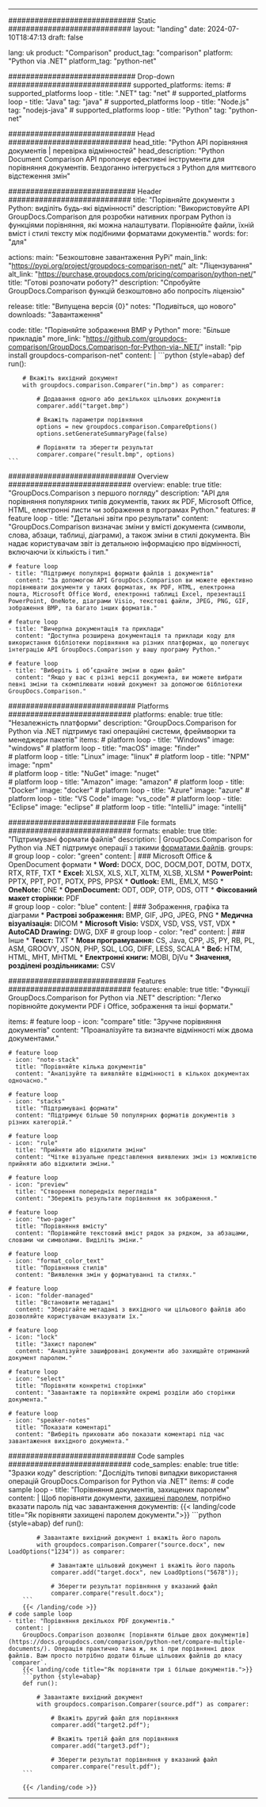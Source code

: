 
---
############################# Static ############################
layout: "landing"
date: 2024-07-10T18:47:13
draft: false

lang: uk
product: "Comparison"
product_tag: "comparison"
platform: "Python via .NET"
platform_tag: "python-net"

############################# Drop-down ############################
supported_platforms:
  items:
    # supported_platforms loop
    - title: ".NET"
      tag: "net"
    # supported_platforms loop
    - title: "Java"
      tag: "java"
    # supported_platforms loop
    - title: "Node.js"
      tag: "nodejs-java"
    # supported_platforms loop
    - title: "Python"
      tag: "python-net"

############################# Head ############################
head_title: "Python API порівняння документів | перевірка відмінностей"
head_description: "Python Document Comparison API пропонує ефективні інструменти для порівняння документів. Бездоганно інтегрується з Python для миттєвого відстеження змін"

############################# Header ############################
title: "Порівняйте документи з Python: виділіть будь-які відмінності"
description: "Використовуйте API GroupDocs.Comparison для розробки нативних програм Python із функціями порівняння, які можна налаштувати. Порівнюйте файли, їхній вміст і стилі тексту між подібними форматами документів."
words:
  for: "для"

actions:
  main: "Безкоштовне завантаження PyPi"
  main_link: "https://pypi.org/project/groupdocs-comparison-net/"
  alt: "Ліцензування"
  alt_link: "https://purchase.groupdocs.com/pricing/comparison/python-net/"
  title: "Готові розпочати роботу?"
  description: "Спробуйте GroupDocs.Comparison функцій безкоштовно або попросіть ліцензію"

release:
  title: "Випущена версія {0}"
  notes: "Подивіться, що нового"
  downloads: "Завантаження"

code:
  title: "Порівняйте зображення BMP у Python"
  more: "Більше прикладів"
  more_link: "https://github.com/groupdocs-comparison/GroupDocs.Comparison-for-Python-via-.NET/"
  install: "pip install groupdocs-comparison-net"
  content: |
    ```python {style=abap}
    def run():

        # Вкажіть вихідний документ
        with groupdocs.comparison.Comparer("in.bmp") as comparer:

            # Додавання одного або декількох цільових документів
            comparer.add("target.bmp")

            # Вкажіть параметри порівняння
            options = new groupdocs.comparison.CompareOptions()
            options.setGenerateSummaryPage(false)

            # Порівняти та зберегти результат
            comparer.compare("result.bmp", options)
    ```

############################# Overview ############################
overview:
  enable: true
  title: "GroupDocs.Comparison з першого погляду"
  description: "API для порівняння популярних типів документів, таких як PDF, Microsoft Office, HTML, електронні листи чи зображення в програмах Python."
  features:
    # feature loop
    - title: "Детальні звіти про результати"
      content: "GroupDocs.Comparison визначає зміни у вмісті документа (символи, слова, абзаци, таблиці, діаграми), а також зміни в стилі документа. Він надає користувачам звіт із детальною інформацією про відмінності, включаючи їх кількість і тип."

    # feature loop
    - title: "Підтримує популярні формати файлів і документів"
      content: "За допомогою API GroupDocs.Comparison ви можете ефективно порівнювати документи у таких форматах, як PDF, HTML, електронна пошта, Microsoft Office Word, електронні таблиці Excel, презентації PowerPoint, OneNote, діаграми Visio, текстові файли, JPEG, PNG, GIF, зображення BMP, та багато інших форматів."

    # feature loop
    - title: "Вичерпна документація та приклади"
      content: "Доступна розширена документація та приклади коду для використання бібліотеки порівняння на різних платформах, що полегшує інтеграцію API GroupDocs.Comparison у вашу програму Python."

    # feature loop
    - title: "Виберіть і об’єднайте зміни в один файл"
      content: "Якщо у вас є різні версії документа, ви можете вибрати певні зміни та скомпілювати новий документ за допомогою бібліотеки GroupDocs.Comparison."

############################# Platforms ############################
platforms:
  enable: true
  title: "Незалежність платформи"
  description: "GroupDocs.Comparison for Python via .NET підтримує такі операційні системи, фреймворки та менеджери пакетів"
  items:
    # platform loop
    - title: "Windows"
      image: "windows"
    # platform loop
    - title: "macOS"
      image: "finder"      
    # platform loop
    - title: "Linux"
      image: "linux"
    # platform loop
    - title: "NPM"
      image: "npm"  
    # platform loop
    - title: "NuGet"
      image: "nuget"      
    # platform loop
    - title: "Amazon"
      image: "amazon"
    # platform loop
    - title: "Docker"
      image: "docker"
    # platform loop
    - title: "Azure"
      image: "azure"
    # platform loop
    - title: "VS Code"
      image: "vs_code"
    # platform loop
    - title: "Eclipse"
      image: "eclipse"
    # platform loop
    - title: "IntelliJ"
      image: "intellij"

############################# File formats ############################
formats:
  enable: true
  title: "Підтримувані формати файлів"
  description: |
    GroupDocs.Comparison for Python via .NET підтримує операції з такими [форматами файлів](https://docs.groupdocs.com/comparison/net/supported-document-formats/).
  groups:
    # group loop
    - color: "green"
      content: |
        ### Microsoft Office & OpenDocument формати
        * **Word:** DOCX, DOC, DOCM,DOT, DOTM, DOTX, RTX, RTF, TXT
        * **Excel:** XLSX, XLS, XLT, XLTM, XLSB, XLSM
        * **PowerPoint:** PPTX, PPT, POT, POTX, PPS, PPSX
        * **Outlook:** EML, EMLX, MSG
        * **OneNote:** ONE
        * **OpenDocument:** ODT, ODP, OTP, ODS, OTT
        * **Фіксований макет сторінки:** PDF        
    # group loop
    - color: "blue"
      content: |
        ### Зображення, графіка та діаграми
        * **Растрові зображення:** BMP, GIF, JPG, JPEG, PNG
        * **Медична візуалізація:** DICOM
        * **Microsoft Visio:** VSDX, VSD, VSS, VST, VDX
        * **AutoCAD Drawing:** DWG, DXF
      # group loop
    - color: "red"
      content: |
        ### Інше
        * **Текст:** TXT
        * **Мови програмування:** CS, Java, CPP, JS, PY, RB, PL, ASM, GROOVY, JSON, PHP, SQL, LOG, DIFF, LESS, SCALA
        * **Веб:** HTM, HTML, MHT, MHTML
        * **Електронні книги:** MOBI, DjVu
        * **Значення, розділені роздільниками:** CSV

############################# Features ############################
features:
  enable: true
  title: "Функції GroupDocs.Comparison for Python via .NET"
  description: "Легко порівнюйте документи PDF і Office, зображення та інші формати."

  items:
    # feature loop
    - icon: "compare"
      title: "Зручне порівняння документів"
      content: "Проаналізуйте та визначте відмінності між двома документами."

    # feature loop
    - icon: "note-stack"
      title: "Порівняйте кілька документів"
      content: "Аналізуйте та виявляйте відмінності в кількох документах одночасно."

    # feature loop
    - icon: "stacks"
      title: "Підтримувані формати"
      content: "Підтримує більше 50 популярних форматів документів з різних категорій."

    # feature loop
    - icon: "rule"
      title: "Прийняти або відхилити зміни"
      content: "Чітке візуальне представлення виявлених змін із можливістю прийняти або відхилити зміни."

    # feature loop
    - icon: "preview"
      title: "Створення попередніх переглядів"
      content: "Збережіть результати порівняння як зображення."

    # feature loop
    - icon: "two-pager"
      title: "Порівняння вмісту"
      content: "Порівнюйте текстовий вміст рядок за рядком, за абзацами, словами чи символами. Виділіть зміни."

    # feature loop
    - icon: "format_color_text"
      title: "Порівняння стилів"
      content: "Виявлення змін у форматуванні та стилях."

    # feature loop
    - icon: "folder-managed"
      title: "Встановити метадані"
      content: "Зберігайте метадані з вихідного чи цільового файлів або дозволяйте користувачам вказувати їх."

    # feature loop
    - icon: "lock"
      title: "Захист паролем"
      content: "Аналізуйте зашифровані документи або захищайте отриманий документ паролем."

    # feature loop
    - icon: "select"
      title: "Порівняти конкретні сторінки"
      content: "Завантажте та порівняйте окремі розділи або сторінки документа."

    # feature loop
    - icon: "speaker-notes"
      title: "Показати коментарі"
      content: "Виберіть приховати або показати коментарі під час завантаження вихідного документа."

############################# Code samples ############################
code_samples:
  enable: true
  title: "Зразки коду"
  description: "Дослідіть типові випадки використання операцій GroupDocs.Comparison for Python via .NET"
  items:
    # code sample loop
    - title: "Порівняння документів, захищених паролем"
      content: |
        Щоб порівняти документи, [захищені паролем](https://docs.groupdocs.com/comparison/python-net/load-password-protected-documents/), потрібно вказати пароль під час завантаження документів:
        {{< landing/code title="Як порівняти захищені паролем документи.">}}
        ```python {style=abap}
        def run():

            # Завантажте вихідний документ і вкажіть його пароль
            with groupdocs.comparison.Comparer("source.docx", new LoadOptions("1234")) as comparer:

                # Завантажте цільовий документ і вкажіть його пароль
                comparer.add("target.docx", new LoadOptions("5678"));

                # Зберегти результат порівняння у вказаний файл
                comparer.compare("result.docx");
        ```
        {{< /landing/code >}}
    # code sample loop
    - title: "Порівняння декількох PDF документів."
      content: |
        GroupDocs.Comparison дозволяє [порівняти більше двох документів](https://docs.groupdocs.com/comparison/python-net/compare-multiple-documents/). Операція практично така ж, як і при порівнянні двох файлів. Вам просто потрібно додати більше цільових файлів до класу `comparer`.
        {{< landing/code title="Як порівняти три і більше документів.">}}
        ```python {style=abap}
        def run():

            # Завантажте вихідний документ
            with groupdocs.comparison.Comparer(source.pdf") as comparer:

                # Вкажіть другий файл для порівняння
                comparer.add("target2.pdf");

                # Вкажіть третій файл для порівняння
                comparer.add("target3.pdf");

                # Зберегти результат порівняння у вказаний файл
                comparer.compare("result.pdf");
        ```

        {{< /landing/code >}}

---